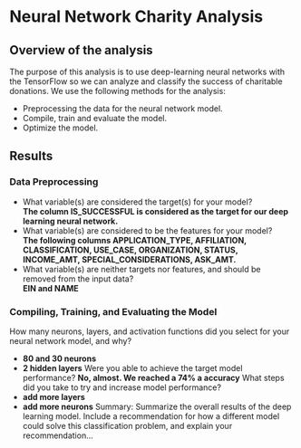 # Neural Network Charity Analysis
## Overview of the analysis
The purpose of this analysis is to use deep-learning neural networks with the TensorFlow so we can analyze and classify the success of charitable donations.
We use the following methods for the analysis:

- Preprocessing the data for the neural network model.
- Compile, train and evaluate the model.
- Optimize the model.
## Results

### Data Preprocessing
- What variable(s) are considered the target(s) for your model?  
**The column IS_SUCCESSFUL is considered as the target for our deep learning neural network.**
- What variable(s) are considered to be the features for your model?  
**The following columns APPLICATION_TYPE, AFFILIATION, CLASSIFICATION, USE_CASE, ORGANIZATION, STATUS, INCOME_AMT, SPECIAL_CONSIDERATIONS, ASK_AMT.**  
- What variable(s) are neither targets nor features, and should be removed from the input data?  
**EIN and NAME** 

### Compiling, Training, and Evaluating the Model
How many neurons, layers, and activation functions did you select for your neural network model, and why?
- **80 and 30 neurons**
- **2 hidden layers**
Were you able to achieve the target model performance?
**No, almost. We reached a 74% a accuracy** 
What steps did you take to try and increase model performance?
- **add more layers**
- **add more neurons**
Summary: Summarize the overall results of the deep learning model. Include a recommendation for how a different model could solve this classification problem, and explain your recommendation...
